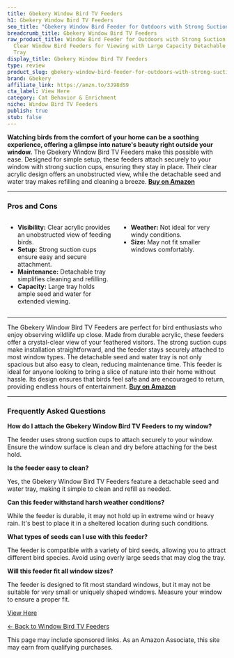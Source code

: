 ```yaml
---
title: Gbekery Window Bird TV Feeders
h1: Gbekery Window Bird TV Feeders
seo_title: "Gbekery Window Bird Feeder for Outdoors with Strong Suction\u2026"
breadcrumb_title: Gbekery Window Bird TV Feeders
raw_product_title: Window Bird Feeder for Outdoors with Strong Suction Cups, Acrylic
  Clear Window Bird Feeders for Viewing with Large Capacity Detachable Seed & Water
  Tray
display_title: Gbekery Window Bird TV Feeders
type: review
product_slug: gbekery-window-bird-feeder-for-outdoors-with-strong-suction-cups-acryli-7bb45d4c
brand: Gbekery
affiliate_link: https://amzn.to/3J98dS9
cta_label: View Here
category: Cat Behavior & Enrichment
niche: Window Bird TV Feeders
publish: true
stub: false
---
```


<div id="intro" class="full-width">
  <p><strong>Watching birds from the comfort of your home can be a soothing experience, offering a glimpse into nature's beauty right outside your window.</strong> The Gbekery Window Bird TV Feeders make this possible with ease. Designed for simple setup, these feeders attach securely to your window with strong suction cups, ensuring they stay in place. Their clear acrylic design offers an unobstructed view, while the detachable seed and water tray makes refilling and cleaning a breeze. <a href="https://amzn.to/3J98dS9" rel="nofollow sponsored noopener" target="_blank"><strong>Buy on Amazon</strong></a></p>
</div>

<hr />
<h3 id="pros-cons">Pros and Cons</h3>
<div class="pc-grid" style="display:grid;grid-template-columns:1fr 1fr;gap:16px;">
  <ul>
    <li><strong>Visibility:</strong> Clear acrylic provides an unobstructed view of feeding birds.</li>
    <li><strong>Setup:</strong> Strong suction cups ensure easy and secure attachment.</li>
    <li><strong>Maintenance:</strong> Detachable tray simplifies cleaning and refilling.</li>
    <li><strong>Capacity:</strong> Large tray holds ample seed and water for extended viewing.</li>
  </ul>
  <ul>
    <li><strong>Weather:</strong> Not ideal for very windy conditions.</li>
    <li><strong>Size:</strong> May not fit smaller windows comfortably.</li>
  </ul>
</div>
<hr />

<div class="full-width">
  <p>The Gbekery Window Bird TV Feeders are perfect for bird enthusiasts who enjoy observing wildlife up close. Made from durable acrylic, these feeders offer a crystal-clear view of your feathered visitors. The strong suction cups make installation straightforward, and the feeder stays securely attached to most window types. The detachable seed and water tray is not only spacious but also easy to clean, reducing maintenance time. This feeder is ideal for anyone looking to bring a slice of nature into their home without hassle. Its design ensures that birds feel safe and are encouraged to return, providing endless hours of entertainment. <a href="https://amzn.to/3J98dS9" rel="nofollow sponsored noopener" target="_blank"><strong>Buy on Amazon</strong></a></p>
</div>

<hr />
<h3 id="faqs">Frequently Asked Questions</h3>

<p><strong>How do I attach the Gbekery Window Bird TV Feeders to my window?</strong></p>
<p>The feeder uses strong suction cups to attach securely to your window. Ensure the window surface is clean and dry before attaching for the best hold.</p>

<p><strong>Is the feeder easy to clean?</strong></p>
<p>Yes, the Gbekery Window Bird TV Feeders feature a detachable seed and water tray, making it simple to clean and refill as needed.</p>

<p><strong>Can this feeder withstand harsh weather conditions?</strong></p>
<p>While the feeder is durable, it may not hold up in extreme wind or heavy rain. It's best to place it in a sheltered location during such conditions.</p>

<p><strong>What types of seeds can I use with this feeder?</strong></p>
<p>The feeder is compatible with a variety of bird seeds, allowing you to attract different bird species. Avoid using overly large seeds that may clog the tray.</p>

<p><strong>Will this feeder fit all window sizes?</strong></p>
<p>The feeder is designed to fit most standard windows, but it may not be suitable for very small or uniquely shaped windows. Measure your window to ensure a proper fit.</p>
<p><a class="btn" href="https://amzn.to/3J98dS9" target="_blank" rel="nofollow sponsored noopener">View Here</a></p>
<p><a href="/roundups/cat-behavior-enrichment/window-bird-tv-feeders/">← Back to Window Bird TV Feeders</a></p>
<aside class="disclosure">This page may include sponsored links. As an Amazon Associate, this site may earn from qualifying purchases.</aside>
